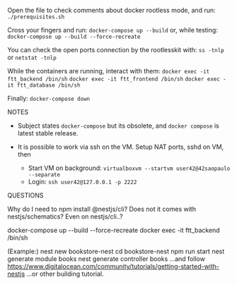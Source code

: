 Open the file to check comments about docker rootless mode, and run:
	`./prerequisites.sh`

Cross your fingers and run:
	`docker-compose up --build`
or, while testing:
	`docker-compose up --build --force-recreate`

You can check the open ports connection by the rootlesskit with:
	`ss -tnlp` or `netstat -tnlp`

While the containers are running, interact with them:
	`docker exec -it ftt_backend /bin/sh`
	`docker exec -it ftt_frontend /bin/sh`
	`docker exec -it ftt_database /bin/sh`

Finally:
	`docker-compose down`

NOTES

- Subject states `docker-compose` but its obsolete, and `docker compose` is
  latest stable release.

- It is possible to work via ssh on the VM. Setup NAT ports, sshd on VM, then
	- Start VM on background: `virtualboxvm --startvm user42@42saopaulo --separate`
	- Login: `ssh user42@127.0.0.1 -p 2222`

QUESTIONS

Why do I need to npm install @nestjs/cli? Does not it comes with nestjs/schematics?
Even on nestjs/cli..?

docker-compose up --build --force-recreate
docker exec -it ftt_backend /bin/sh

(Example:)
nest new bookstore-nest
cd bookstore-nest
npm run start
nest generate module books
nest generate controller books
...and follow https://www.digitalocean.com/community/tutorials/getting-started-with-nestjs
...or other building tutorial.
